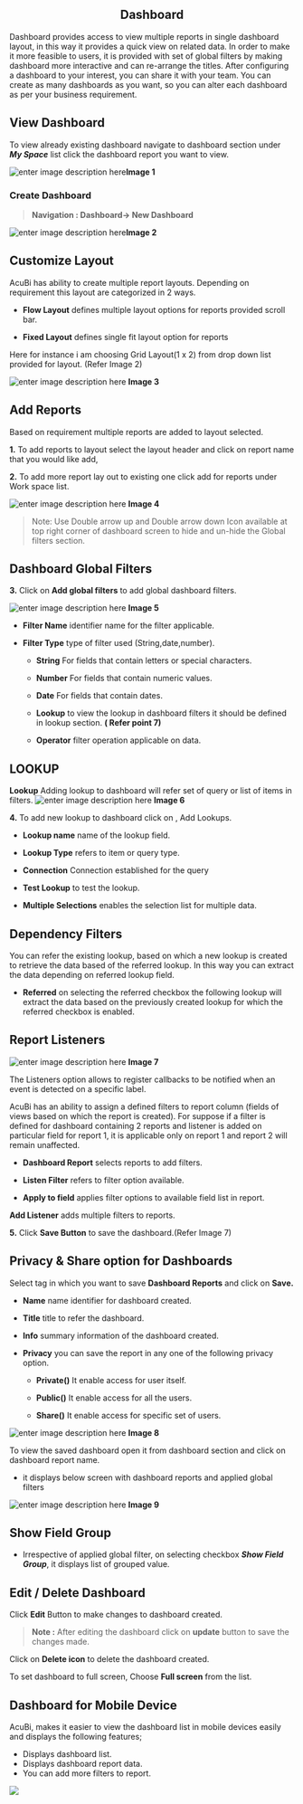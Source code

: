
<center><h2>Dashboard</h2></center>

Dashboard provides access to view multiple reports in single dashboard layout, in this way it provides a quick view on related data. In order to make it more feasible to users, it is provided with set of global filters by making dashboard more interactive and can re-arrange the titles. After configuring a dashboard to your interest, you can share it with your team. You can create as many dashboards as you want, so you can alter each dashboard as per your business requirement.

## View Dashboard

To view already existing dashboard navigate to dashboard section under ***My Space*** list click the dashboard report you want to view.

![enter image description here](https://raw.githubusercontent.com/sv18042016/fp1/fa7d825c0eff00c07a5b94d7a44aac74fba8ec9c/images/New_version5/TD_Dashboard_image1.png)**Image 1**

### Create Dashboard

> **Navigation : Dashboard→ New Dashboard**

![enter image description here](https://raw.githubusercontent.com/sv18042016/fp1/b41125908269765305098000fc4f2b44012ce182/images/New_version5/TD_Dashboard_image2.png)**Image 2**

## Customize Layout

AcuBi has ability to create multiple report layouts. Depending on requirement this layout are categorized in 2 ways.

-   **Flow Layout**  defines multiple layout options for reports provided scroll bar.
    
-   **Fixed Layout**  defines single fit layout option for reports
    
 Here for instance i am choosing Grid Layout(1 x 2) from drop down list provided for layout. (Refer Image 2)
 
![enter image description here](https://raw.githubusercontent.com/sv18042016/fp1/dbd25e9b2827cdb199236be24673a440da7f8ee5/images/New_version5/TD_Dashboard_image3.png)
**Image 3**

## Add Reports

Based on requirement multiple reports are added to layout selected.

**1.** To add reports to layout select the layout header and click on report name that you would like add, 

**2.**  To add more report lay out to existing one click add for reports under Work space list.

![enter image description here](https://raw.githubusercontent.com/sv18042016/fp1/1fca98228071a251b630e285a511c3ab271a6780/images/New_version5/TD_Dashboard_image4.png)
**Image 4**

> Note: Use Double arrow up and Double arrow down Icon available at top right corner of dashboard screen to hide and un-hide the Global filters section.

## Dashboard Global Filters

**3.**  Click on **Add global filters**  to add global dashboard filters. 

![enter image description here](https://raw.githubusercontent.com/sv18042016/fp1/ccc11113e49adbd5fa712948a41df1f820615980/images/New_version5/TD_Dashboard_image5.png)
**Image 5**

-   **Filter Name**  identifier name for the filter applicable.
    
-   **Filter Type**  type of filter used (String,date,number).
    
    -   **String**  For fields that contain letters or special characters.
        
    -   **Number**  For fields that contain numeric values.
        
    -   **Date**  For fields that contain dates.
        
    -   **Lookup**  to view the lookup in dashboard filters it should be defined in lookup section.  **( Refer point 7)**
        
    -   **Operator**  filter operation applicable on data.
        
## LOOKUP

  **Lookup**  Adding lookup to dashboard will refer set of query or list of items in filters.
![enter image description here](https://raw.githubusercontent.com/sv18042016/fp1/ccc11113e49adbd5fa712948a41df1f820615980/images/New_version5/TD_Dashboard_image6.png)
**Image 6**

**4.** To add new lookup to dashboard click on , Add Lookups.

-   **Lookup name**  name of the lookup field.
    
-   **Lookup Type**  refers to item or query type.

- **Connection** Connection established for the query  
    
-   **Test Lookup**  to test the lookup.
    
-   **Multiple Selections**  enables the selection list for multiple data.
    
## Dependency Filters
You can refer the existing lookup, based on which a new lookup is created to retrieve the data based of the referred lookup. In this way you can extract the data depending on referred lookup field.

-   **Referred**  on selecting the referred checkbox the following lookup will extract the data based on the previously created lookup for which the referred checkbox is enabled.

## Report Listeners

![enter image description here](https://raw.githubusercontent.com/sv18042016/fp1/647c988be461bddb8f73631b10bda0beb4da5e4a/images/New_version5/TD_Dashboard_image7.png)
**Image 7**

The Listeners option allows to register callbacks to be notified when an event is detected on a specific label.

AcuBi has an ability to assign a defined filters to report column (fields of views based on which the report is created). For suppose if a filter is defined for dashboard containing 2 reports and listener is added on particular field for report 1, it is applicable only on report 1 and report 2 will remain unaffected.

-   **Dashboard Report**  selects reports to add filters.
    
-   **Listen Filter**  refers to filter option available.
    
-   **Apply to field**  applies filter options to available field list in report.
    
 **Add Listener**  adds multiple filters to reports.
    
  **5.** Click  **Save Button**  to save the dashboard.(Refer Image 7)

##  Privacy & Share option for Dashboards

Select tag in which you want to save  **Dashboard Reports**  and click on  **Save.** 
-   **Name**  name identifier for dashboard created.
    
-   **Title**  title to refer the dashboard.
    
-   **Info**  summary information of the dashboard created.
    
-   **Privacy**  you can save the report in any one of the following privacy option.
    
    -   **Private()**  It enable access for user itself.
        
    -   **Public()**  It enable access for all the users.
        
    -   **Share()**  It enable access for specific set of users.


![enter image description here](https://raw.githubusercontent.com/sv18042016/fp1/39160f7dbc8681aed71596479a2b6bb11b656289/images/New_version5/TD_Dashboard_image8.png)
**Image 8**

To view the saved dashboard open it from dashboard section and click on dashboard report name.

- it displays below screen with dashboard reports and applied global filters 

![enter image description here](https://raw.githubusercontent.com/sv18042016/fp1/ab627f79baffd061b5bbf8c1596bd4580c68b29c/images/New_version5/TD_Dashboard_image9.png)
**Image 9**

## Show Field Group

- Irrespective of applied global filter, on selecting checkbox ***Show Field Group***, it displays list of grouped value.

## Edit / Delete Dashboard

Click  **Edit**  Button to make changes to dashboard created.

> **Note :**  After editing the dashboard click on  **update**  button to save the changes made.

 Click on  **Delete icon**  to delete the dashboard created.

  To set dashboard to full screen, Choose  **Full screen**  from the list.

## Dashboard for Mobile Device

AcuBi, makes it easier to view the dashboard list in mobile devices easily and displays the following features;

-   Displays dashboard list.
-   Displays dashboard report data.
-   You can add more filters to report.

![
](https://raw.githubusercontent.com/sv18042016/fp1/a11e40d845baa1742caa99ef8bec4ed3db8eed14/images/mobile_device.png)
<!--stackedit_data:
eyJoaXN0b3J5IjpbMTY3Njg2NDY5MSwtMzc0ODQ0NjU3LC0xMT
Q1Nzc2MTc5LC0zNjE2MDQ4ODgsLTMzMTU1Mjk4OCwtNDQ1NTQy
MzQ2LDE0NjQ2NzE3MDIsMTc5MzIyOTI1NywxNjI1NDY1OTAsLT
EzODkxMDE0NjcsLTEyNTQyOTAzNzcsMTU0Nzc3MjExMiwxMTQx
NjQ2NjgyLC0xMDQ3NzM0MDkzLDE2MzkzMzEzOTIsMzYyNTYzOT
MsMTYwNjY1MTk2NSwxMjY2NzkxMjc2LDE4NjUzNzIyNyw2MTA2
MDkxNDNdfQ==
-->